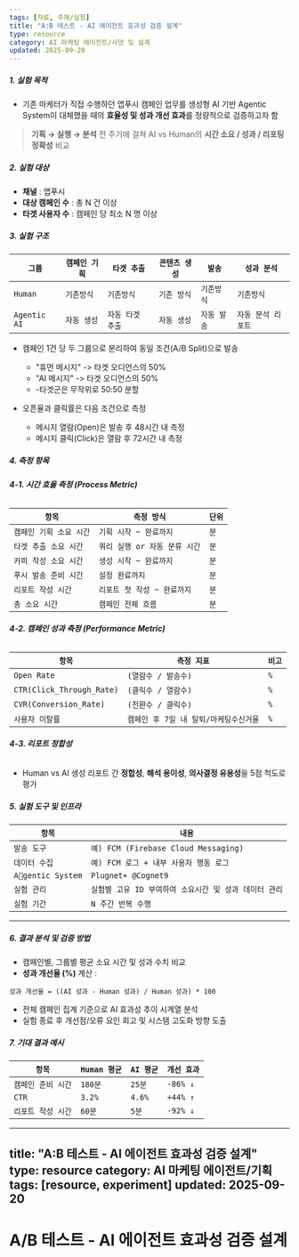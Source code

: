 ```yaml
---
tags: [자료, 주제/실험]
title: "A:B 테스트 - AI 에이전트 효과성 검증 설계"
type: resource
category: AI 마케팅 에이전트/사양 및 설계
updated: 2025-09-20
---
```



##### **1. 실험 목적**

- 기존 마케터가 직접 수행하던 앱푸시 캠페인 업무를 생성형 AI 기반 Agentic System이 대체했을 때의 **효율성 및 성과 개선 효과**를 정량적으로 검증하고자 함
   
> **기획 → 실행 → 분석** 전 주기에 걸쳐 AI vs Human의 **시간 소요 / 성과 / 리포팅 정확성** 비교

##### **2. 실험 대상**

- **채널** : 앱푸시
- **대상 캠페인 수** : 총 N 건 이상
- **타겟 사용자 수** : 캠페인 당 최소 N 명 이상
   
##### **3. 실험 구조**

| `그룹`         | `캠페인 기획` | `타겟 추출`    | `콘텐츠 생성` | `발송`    | `성과 분석`     |
| ------------ | -------- | ---------- | -------- | ------- | ----------- |
| `Human`      | `기존방식`   | `기존방식`     | `기존 방식`  | `기존방식`  | `기존방식`      |
| `Agentic AI` | `자동 생성`  | `자동 타겟 추출` | `자동 생성`  | `자동 발송` | `자동 분석 리포트` |

- 캠페인 1건 당 두 그룹으로 분리하여 동일 조건(A/B Split)으로 발송
	- "휴먼 메시지" -> 타겟 오디언스의 50%
	- "AI 메시지" -> 타겟 오디언스의 50%
	- -타겟군은 무작위로 50:50 분할
	  
- 오픈율과 클릭률은 다음 조건으로 측정
	- 메시지 열람(Open)은 발송 후 48시간 내 측정
	- 메시지 클릭(Click)은 열람 후 72시간 내 측정


##### **4. 측정 항목**

###### **4-1. 시간 효율 측정 (Process Metric)**

| `항목`           | `측정 방식`             | `단위` |
| -------------- | ------------------- | ---- |
| `캠페인 기획 소요 시간` | `기획 시작 ~ 완료까지`      | `분`  |
| `타겟 추출 소요 시간`  | `쿼리 실행 or 자동 분류 시간` | `분`  |
| `카피 작성 소요 시간`  | `생성 시작 ~ 완료까지`      | `분`  |
| `푸시 발송 준비 시간`  | `설정 완료까지`           | `분`  |
| `리포트 작성 시간`    | `리포트 첫 작성 ~ 완료까지`   | `분`  |
| `총 소요 시간`      | `캠페인 전체 흐름`         | `분`  |

###### **4-2. 캠페인 성과 측정 (Performance Metric)**

| `항목`                      | `측정 지표`                 | `비고` |
| ------------------------- | ----------------------- | ---- |
| `Open Rate`               | `(열람수 / 발송수)`           | `%`  |
| `CTR(Click_Through_Rate)` | `(클릭수 / 열람수)`           | `%`  |
| `CVR(Conversion_Rate)`    | `(전환수 / 클릭수)`           | `%`  |
| `사용자 이탈률`                 | `캠페인 후 7일 내 탈퇴/마케팅수신거율` | `%`  |

###### **4-3. 리포트 정합성**

- Human vs AI 생성 리포트 간 **정합성**, **해석 용이성**, **의사결정 유용성**을 5점 척도로 평가


##### **5. 실험 도구 및 인프라**

| `항목`              | `내용`                                |
| ----------------- | ----------------------------------- |
| `발송 도구`           | `예) FCM (Firebase Cloud Messaging)` |
| `데이터 수집`          | `예) FCM 로그 + 내부 사용자 행동 로그`          |
| `Agentic System` | `Plugnet+ @Cognet9`                 |
| `실험 관리`           | `실험별 고유 ID 부여하여 소요시간 및 성과 데이터 관리`   |
| `실험 기간`           | `N 주간 반복 수행`                        |

---

##### **6. 결과 분석 및 검증 방법**

- 캠페인별, 그룹별 평균 소요 시간 및 성과 수치 비교
- **성과 개선율 (%)** 계산 :
  
```
성과 개선율 = ((AI 성과 - Human 성과) / Human 성과) * 100
```

- 전체 캠페인 집계 기준으로 AI 효과성 추이 시계열 분석
- 실험 종료 후 개선점/오류 요인 회고 및 시스템 고도화 방향 도출


##### **7. 기대 결과 예시**

| `항목`        | `Human 평균` | `AI 평균` | `개선 효과`  |
| ----------- | ---------- | ------- | -------- |
| `캠페인 준비 시간` | `180분`     | `25분`   | `-86% ↓` |
| `CTR`       | `3.2%`     | `4.6%`  | `+44% ↑` |
| `리포트 작성 시간` | `60분`      | `5분`    | `-92% ↓` |
---
title: "A:B 테스트 - AI 에이전트 효과성 검증 설계"
type: resource
category: AI 마케팅 에이전트/기획
tags: [resource, experiment]
updated: 2025-09-20
---

# A/B 테스트 - AI 에이전트 효과성 검증 설계
